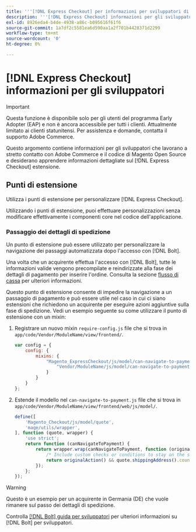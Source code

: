 ```yaml
---
title: '''[!DNL Express Checkout] per informazioni per sviluppatori di Adobe Commerce"'
description: '''[!DNL Express Checkout] informazioni per gli sviluppatori."'
exl-id: 8926eda4-b4de-4938-a86c-b095616f61f6
source-git-commit: 1a7df2c5581ea6d590aa1a2f701b4428371d2299
workflow-type: tm+mt
source-wordcount: '0'
ht-degree: 0%

---
```


# [!DNL Express Checkout] informazioni per gli sviluppatori

>[!IMPORTANT]
>
> Questa funzione è disponibile solo per gli utenti del programma Early Adopter (EAP) e non è ancora accessibile per tutti i clienti. Attualmente limitato ai clienti statunitensi. Per assistenza e domande, contatta il supporto Adobe Commerce.

Questo argomento contiene informazioni per gli sviluppatori che lavorano a stretto contatto con Adobe Commerce e il codice di Magento Open Source e desiderano apprendere informazioni dettagliate sul [!DNL Express Checkout] estensione.

## Punti di estensione

Utilizza i punti di estensione per personalizzare [!DNL Express Checkout].

Utilizzando i punti di estensione, puoi effettuare personalizzazioni senza modificare effettivamente i componenti core nel codice dell&#39;applicazione.

### Passaggio dei dettagli di spedizione

Un punto di estensione può essere utilizzato per personalizzare la navigazione dei passaggi automatizzata dopo l&#39;accesso con [!DNL Bolt].

Una volta che un acquirente effettua l&#39;accesso con [!DNL Bolt], tutte le informazioni valide vengono precompilate e reindirizzate alla fase dei dettagli di pagamento per inserire l&#39;ordine. Consulta la sezione [flusso di cassa](https://experienceleague.adobe.com/docs/commerce-merchant-services/express-checkout/manage-checkout/checkout-flow.html) per ulteriori informazioni.

Questo punto di estensione consente di impedire la navigazione a un passaggio di pagamento e può essere utile nel caso in cui ci siano estensioni che richiedono un acquirente per eseguire azioni aggiuntive sulla fase di spedizione. Vedi un esempio seguente su come utilizzare il punto di estensione con un mixin:

1. Registrare un nuovo mixin `require-config.js` file che si trova in `app/code/Vendor/ModuleName/view/frontend/`.

   ```js
   var config = {
       config: {
           mixins: {
               "Magento_ExpressCheckout/js/model/can-navigate-to-payment": {
                   "Vendor/ModuleName/js/model/can-navigate-to-payment-mixin": true
               }
           }
       }
   };
   ```

1. Estende il modello nel `can-navigate-to-payment.js` file che si trova in `app/code/Vendor/ModuleName/view/frontend/web/js/model/`.

   ```js
   define([
       'Magento_Checkout/js/model/quote',
       'mage/utils/wrapper',
   ], function (quote, wrapper) {
       'use strict';
       return function (canNavigateToPayment) {
           return wrapper.wrap(canNavigateToPayment, function (originalAction) {
               /* Include custom checks or conditions to stay on the shipping step,i.e: your shopper is from Germany */
               return originalAction() && quote.shippingAddress().countryId !== 'DE');
           });
       };
   });
   ```

>[!WARNING]
>
> Questo è un esempio per un acquirente in Germania (DE) che vuole rimanere sul passo dei dettagli di spedizione.

Controlla [[!DNL Bolt] guida per sviluppatori](https://help.bolt.com/developers/) per ulteriori informazioni su [!DNL Bolt] per sviluppatori.
